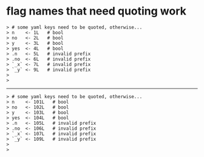 # flag names that need quoting work

    > # some yaml keys need to be quoted, otherwise...
    > n    <- 1L   # bool
    > no   <- 2L   # bool
    > y    <- 3L   # bool
    > yes  <- 4L   # bool
    > .n   <- 5L   # invalid prefix
    > .no  <- 6L   # invalid prefix
    > `_x` <- 7L   # invalid prefix
    > `_y` <- 9L   # invalid prefix
    > 
    > 

---

    > # some yaml keys need to be quoted, otherwise...
    > n    <- 101L   # bool
    > no   <- 102L   # bool
    > y    <- 103L   # bool
    > yes  <- 104L   # bool
    > .n   <- 105L   # invalid prefix
    > .no  <- 106L   # invalid prefix
    > `_x` <- 107L   # invalid prefix
    > `_y` <- 109L   # invalid prefix
    > 
    > 

